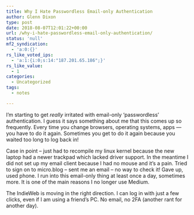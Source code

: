 ```yaml
---
title: Why I Hate Passwordless Email-only Authentication
author: Glenn Dixon
type: post
date: 2018-08-07T12:01:22+00:00
url: /why-i-hate-passwordless-email-only-authentication/
status: 'null'
mf2_syndication:
  - 'a:0:{}'
rs_like_voted_ips:
  - 'a:1:{i:0;s:14:"187.201.65.186";}'
rs_like_value:
  - 1
categories:
  - Uncategorized
tags:
  - notes

---
```

I&#8217;m starting to get _really_ irritated with email-only &#8216;passwordless&#8217; authentication. I guess it says something about me that this comes up so frequently. Every time you change browsers, operating systems, apps &#8212; you have to do it again. Sometimes you get to do it again because you waited too long to log back in!

Case in point &#8211; just had to recompile my linux kernel because the new laptop had a newer trackpad which lacked driver support. In the meantime I did not set up my email client because I had no mouse and it&#8217;s a pain. Tried to sign on to micro.blog &#8211; sent me an email &#8211; no way to check it! Gave up, used phone. I run into this email-only thing at least once a day, sometimes more. It is one of the main reasons I no longer use Medium.

The IndieWeb is moving in the right direction. I can log in with just a few clicks, even if I am using a friend&#8217;s PC. No email, no 2FA (another rant for another day).